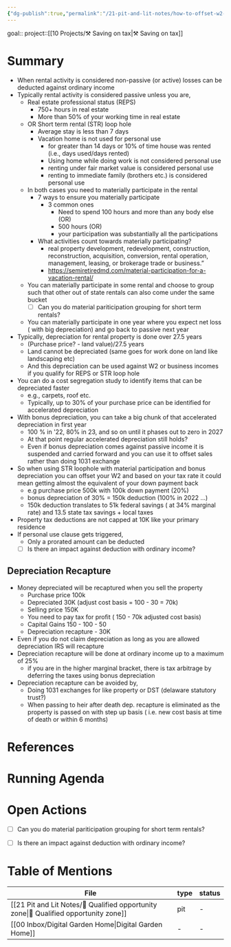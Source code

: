 ```yaml
---
{"dg-publish":true,"permalink":"/21-pit-and-lit-notes/how-to-offset-w2-income-with-real-estate-losses/"}
---
```


goal:: 
project::[[10 Projects/⚒️ Saving on tax\|⚒️ Saving on tax]] 

# Summary
- When rental activity is considered non-passive (or active) losses can be deducted against ordinary income
- Typically rental activity is considered passive unless you are,
	- Real estate professional status (REPS)
		- 750+ hours in real estate
		- More than 50% of your working time in real estate
	- OR Short term rental (STR) loop hole
		- Average stay is less than 7 days
		- Vacation home is not used for personal use
			- for greater than 14 days or 10% of time house was rented (i.e., days used/days rented)
			- Using home while doing work is not considered personal use
			- renting under fair market value is considered personal use
			- renting to immediate family (brothers etc.) is considered personal use
	- In both cases you need to materially participate in the rental
		- 7 ways to ensure you materially participate
			- 3 common ones
				- Need to spend 100 hours and more than any body else (OR)
				- 500 hours (OR)
				- your participation was substantially all the participations
		- What activities count towards materially participating?
			- real property development, redevelopment, construction, reconstruction, acquisition, conversion, rental operation, management, leasing, or brokerage trade or business.”
			- https://semiretiredmd.com/material-participation-for-a-vacation-rental/
	- You can materially participate in some rental and choose to group such that other out of state rentals can also come under the same bucket
		- [ ] Can you do material pariticipation grouping for short term rentals? 
	- You can materially participate in one year where you expect net loss ( with big depreciation) and go back to passive next year
- Typically, depreciation for rental property is done over 27.5 years
	- (Purchase price? - land value)/27.5 years
	- Land cannot be depreciated (same goes for work done on land like landscaping etc)
	- And this depreciation can be used against W2 or business incomes if you qualify for REPS or STR loop hole
- You can do a cost segregation study to identify items that can be depreciated faster
	- e.g., carpets, roof etc. 
	- Typically, up to 30% of your purchase price can be identified for accelerated depreciation
- With bonus depreciation, you can take a big chunk of that accelerated depreciation in first year
	- 100 % in '22, 80% in 23, and so on until it phases out to zero in 2027
	- At that point regular accelerated depreciation still holds?
	- Even if bonus depreciation comes against passive income it is suspended and carried forward and you can use it to offset sales rather than doing 1031 exchange
- So when using STR loophole with material participation and bonus depreciation you can offset your W2 and based on your tax rate it could mean getting almost the equivalent of your down payment back
	- e.g purchase price 500k with 100k down payment (20%)
	- bonus depreciation of 30% = 150k deduction (100% in 2022 ...)
	- 150k deduction translates to 51k federal savings ( at 34% marginal rate) and 13.5 state tax savings + local taxes 
- Property tax deductions are not capped at 10K like your primary residence
- If personal use clause gets triggered,
	- Only a prorated amount can be deducted
	- [ ] Is there an impact against deduction with ordinary income? 

## Depreciation Recapture
- Money depreciated will be recaptured when you sell the property 
	- Purchase price 100k
	- Depreciated 30K (adjust cost basis = 100 - 30 = 70k)
	- Selling price 150K
	- You need to pay tax for profit ( 150 - 70k adjusted cost basis) 
	- Capital Gains 150 - 100 - 50
	- Depreciation recapture - 30K
- Even if you do not claim depreciation as long as you are allowed depreciation IRS will recapture
- Depreciation recapture will be done at ordinary income up to a maximum of 25%
	- if you are in the higher marginal bracket, there is tax arbitrage by deferring the taxes using bonus depreciation
- Depreciation recapture can be avoided by,
	- Doing 1031 exchanges for like property or DST (delaware statutory trust?)
	- When passing to heir after death dep. recapture is eliminated as the property is passed on with step up basis ( i.e. new cost basis at time of death or within 6 months)
# References

# Running Agenda


# Open Actions
- [ ] Can you do material pariticipation grouping for short term rentals?
- [ ] Is there an impact against deduction with ordinary income?


# Table of Mentions
| File                                                                                       | type | status |
| ------------------------------------------------------------------------------------------ | ---- | ------ |
| [[21 Pit and Lit Notes/🧠  Qualified opportunity zone\|🧠  Qualified opportunity zone]] | pit  | \-     |
| [[00 Inbox/Digital Garden Home\|Digital Garden Home]]                                   | \-   | \-     |



